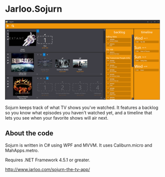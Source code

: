 Jarloo.Sojurn
=============

![alt tag](/images/screenshot1.png)




Sojurn keeps track of what TV shows you've watched. It features a backlog so you know what episodes you haven't watched yet, and a timeline that lets you see when your favorite shows will air next.


About the code
--------------

Sojurn is written in C# using WPF and MVVM. It uses Caliburn.micro and MahApps.metro.

Requires .NET Framework 4.5.1 or greater.


http://www.jarloo.com/sojurn-the-tv-app/



